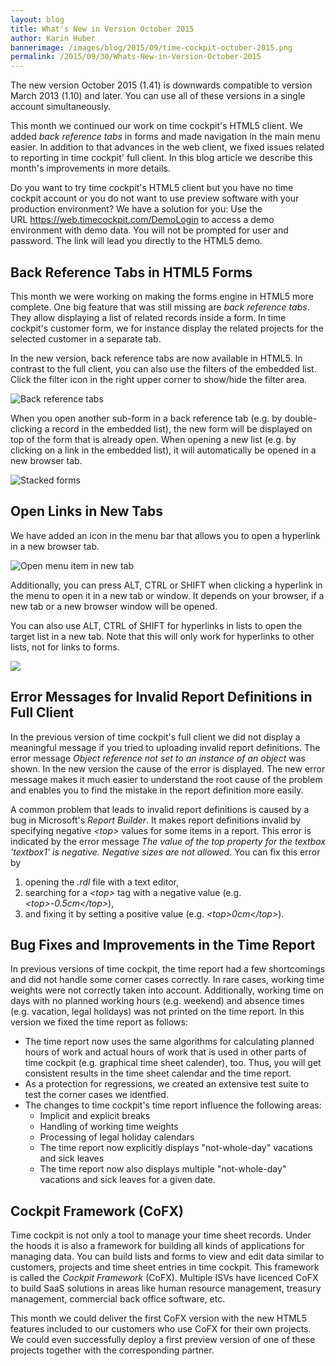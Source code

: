 ```yaml
---
layout: blog
title: What's New in Version October 2015
author: Karin Huber
bannerimage: /images/blog/2015/09/time-cockpit-october-2015.png
permalink: /2015/09/30/Whats-New-in-Version-October-2015
---
```


<p xmlns="http://www.w3.org/1999/xhtml">The new version October 2015 (1.41) is downwards compatible to version March 2013 (1.10) and later. You can use all of these versions in a single account simultaneously. </p><p xmlns="http://www.w3.org/1999/xhtml">This month we continued our work on time cockpit's HTML5 client. We added <em>back reference tabs</em> in forms and made navigation in the main menu easier. In addition to that advances in the web client, we fixed issues related to reporting in time cockpit' full client. In this blog article we describe this month's improvements in more details.</p><p class="showcase" xmlns="http://www.w3.org/1999/xhtml">Do you want to try time cockpit's HTML5 client but you have no time cockpit account or you do not want to use preview software with your production environment? We have a solution for you: Use the URL <a href="https://web.timecockpit.com/DemoLogin">https://web.timecockpit.com/DemoLogin</a> to access a demo environment with demo data. You will not be prompted for user and password. The link will lead you directly to the HTML5 demo.</p><h2 xmlns="http://www.w3.org/1999/xhtml">Back Reference Tabs in HTML5 Forms</h2><p xmlns="http://www.w3.org/1999/xhtml">This month we were working on making the forms engine in HTML5 more complete. One big feature that was still missing are <em>back reference tabs</em>. They allow displaying a list of related records inside a form. In time cockpit's customer form, we for instance display the related projects for the selected customer in a separate tab.</p><p xmlns="http://www.w3.org/1999/xhtml">In the new version, back reference tabs are now available in HTML5. In contrast to the full client, you can also use the filters of the embedded list. Click the filter icon in the right upper corner to show/hide the filter area.</p><p xmlns="http://www.w3.org/1999/xhtml">
  <img title="Back reference tabs" src="{{site.baseurl}}/images/blog/2015/09/back-reference-tabs.png" alt="Back reference tabs" />
</p><p xmlns="http://www.w3.org/1999/xhtml">When you open another sub-form in a back reference tab (e.g. by double-clicking a record in the embedded list), the new form will be displayed on top of the form that is already open. When opening a new list (e.g. by clicking on a link in the embedded list), it will automatically be opened in a new browser tab.</p><p xmlns="http://www.w3.org/1999/xhtml">
  <img title="Stacked forms" src="{{site.baseurl}}/images/blog/2015/09/stacked-forms.png" alt="Stacked forms" />
</p><h2 xmlns="http://www.w3.org/1999/xhtml">Open Links in New Tabs</h2><p xmlns="http://www.w3.org/1999/xhtml">We have added an icon in the menu bar that allows you to open a hyperlink in a new browser tab.<br /></p><p xmlns="http://www.w3.org/1999/xhtml">
  <img title="Open menu item in new tab" src="{{site.baseurl}}/images/blog/2015/09/open-in-new-tab.png" alt="Open menu item in new tab" />
</p><p xmlns="http://www.w3.org/1999/xhtml">Additionally, you can press ALT, CTRL or SHIFT when clicking a hyperlink in the menu to open it in a new tab or window. It depends on your browser, if a new tab or a new browser window will be opened.</p><p xmlns="http://www.w3.org/1999/xhtml">You can also use ALT, CTRL of SHIFT for hyperlinks in lists to open the target list in a new tab. Note that this will only work for hyperlinks to other lists, not for links to forms.</p><p xmlns="http://www.w3.org/1999/xhtml">
  <img src="{{site.baseurl}}/images/blog/2015/09/list-hyperlink.png" />
</p><h2 xmlns="http://www.w3.org/1999/xhtml">Error Messages for Invalid Report Definitions in Full Client</h2><p xmlns="http://www.w3.org/1999/xhtml">In the previous version of time cockpit's full client we did not display a meaningful message if you tried to uploading invalid report definitions. The error message <em>Object reference not set to an instance of an object</em> was shown. In the new version the cause of the error is displayed. The new error message makes it much easier to understand the root cause of the problem and enables you to find the mistake in the report definition more easily.</p><p xmlns="http://www.w3.org/1999/xhtml">A common problem that leads to invalid report definitions is caused by a bug in Microsoft's <em>Report Builder</em>. It makes report definitions invalid by specifying negative <em>&lt;top&gt;</em> values for some items in a report. This error is indicated by the error message <em>The value of the top property for the textbox 'textbox1' is negative. Negative sizes are not allowed</em>. You can fix this error by</p><ol xmlns="http://www.w3.org/1999/xhtml">
  <li>opening the <em>.rdl</em> file with a text editor,</li>
  <li>searching for a <em>&lt;top&gt;</em> tag with a negative value (e.g. <em>&lt;top&gt;-0.5cm&lt;/top&gt;</em>),</li>
  <li>and fixing it by setting a positive value (e.g. <em>&lt;top&gt;0cm&lt;/top&gt;</em>).</li>
</ol><h2 xmlns="http://www.w3.org/1999/xhtml">Bug Fixes and Improvements in the Time Report</h2><p xmlns="http://www.w3.org/1999/xhtml">In previous versions of time cockpit, the time report had a few shortcomings and did not handle some corner cases correctly. In rare cases, working time weights were not correctly taken into account. Additionally, working time on days with no planned working hours (e.g. weekend) and absence times (e.g. vacation, legal holidays) was not printed on the time report. In this version we fixed the time report as follows:</p><ul xmlns="http://www.w3.org/1999/xhtml">
  <li>The time report now uses the same algorithms for calculating planned hours of work and actual hours of work that is used in other parts of time cockpit (e.g. graphical time sheet calender), too. Thus, you will get consistent results in the time sheet calendar and the time report. </li>
  <li>As a protection for regressions, we created an extensive test suite to test the corner cases we identfied.</li>
  <li>The changes to time cockpit's time report influence the following areas: 

<ul><li>Implicit and explicit breaks</li><li>Handling of working time weights</li><li>Processing of legal holiday calendars</li><li>The time report now explicitly displays "not-whole-day" vacations and sick leaves</li><li>The time report now also displays multiple "not-whole-day" vacations and sick leaves for a given date.</li></ul></li>
</ul><h2 xmlns="http://www.w3.org/1999/xhtml">Cockpit Framework (CoFX)</h2><p xmlns="http://www.w3.org/1999/xhtml">Time cockpit is not only a tool to manage your time sheet records. Under the hoods it is also a framework for building all kinds of applications for managing data. You can build lists and forms to view and edit data similar to customers, projects and time sheet entries in time cockpit. This framework is called the <em>Cockpit Framework</em> (CoFX). Multiple ISVs have licenced CoFX to build SaaS solutions in areas like human resource management, treasury management, commercial back office software, etc.</p><p xmlns="http://www.w3.org/1999/xhtml">This month we could deliver the first CoFX version with the new HTML5 features included to our customers who use CoFX for their own projects. We could even successfully deploy a first preview version of one of these projects together with the corresponding partner.</p>
